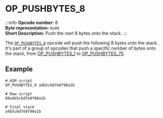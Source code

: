 # OP_PUSHBYTES_8
:::info
**Opcode number:** 8  
**Byte representation:** `0x08`  
**Short Description:** Push the next 8 bytes onto the stack. 
:::

The [`OP_PUSHBYTES_8`](./OP_PUSHBYTES_8.md) opcode will push the following 8 bytes onto the stack. It's part of a group of opcodes that push a specific number of bytes onto the stack, from [OP_PUSHBYTES_1](./OP_PUSHBYTES_1.md) to [OP_PUSHBYTES_75](./OP_PUSHBYTES_75.md).

## Example
```shell
# ASM script
OP_PUSHBYTES_8 a4b5c6d7e8f90a1b

# Raw script
08a4b5c6d7e8f90a1b

# Final stack
a4b5c6d7e8f90a1b
```
